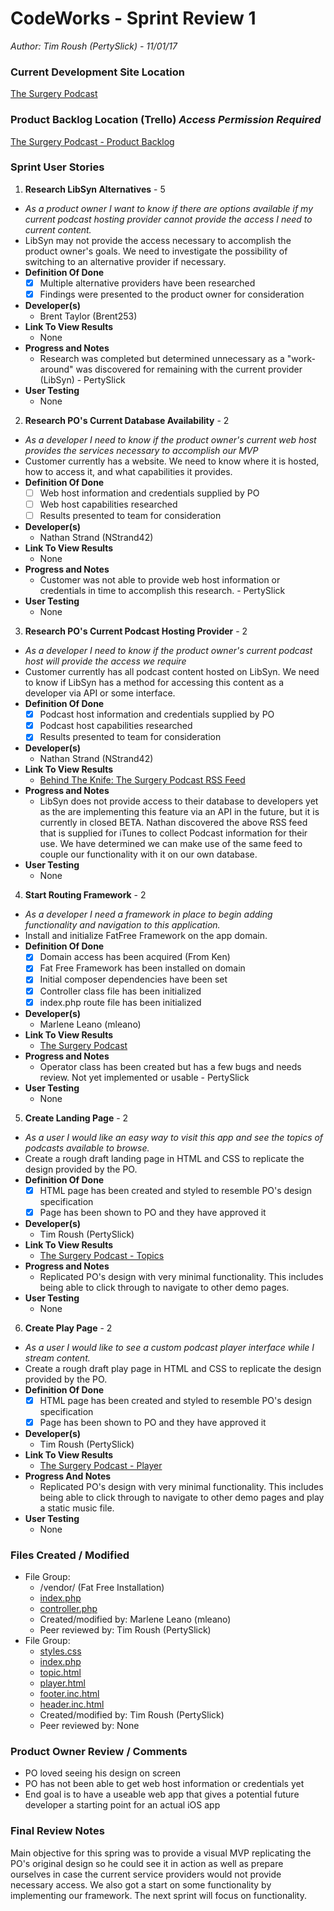 # CodeWorks - Sprint Review 1
*Author: Tim Roush (PertySlick) - 11/01/17*

### Current Development Site Location

[The Surgery Podcast](http://surgerypodcast.greenrivertech.net)

### Product Backlog Location (Trello) *Access Permission Required*

[The Surgery Podcast - Product Backlog](https://trello.com/b/6gTgrtVA/the-surgery-podcast-app)

### Sprint User Stories

1. **Research LibSyn Alternatives** - 5
  - *As a product owner I want to know if there are options available if my current podcast hosting provider cannot provide the access I need to current content.*
  - LibSyn may not provide the access necessary to accomplish the product owner's goals.  We need to investigate the possibility of switching to an alternative provider if necessary.
  - **Definition Of Done**
    - [x] Multiple alternative providers have been researched
    - [x] Findings were presented to the product owner for consideration
  - **Developer(s)**
    - Brent Taylor (Brent253)
  - **Link To View Results**
    - None
  - **Progress and Notes**
    - Research was completed but determined unnecessary as a "work-around" was discovered for remaining with the current provider (LibSyn) - PertySlick
  - **User Testing**
    - None

2. **Research PO's Current Database Availability** - 2
  - *As a developer I need to know if the product owner's current web host provides the services necessary to accomplish our MVP*
  - Customer currently has a website.  We need to know where it is hosted, how to access it, and what capabilities it provides.
  - **Definition Of Done**
    - [ ] Web host information and credentials supplied by PO
    - [ ] Web host capabilities researched
    - [ ] Results presented to team for consideration
  - **Developer(s)**
    - Nathan Strand (NStrand42)
  - **Link To View Results**
    - None
  - **Progress and Notes**
    - Customer was not able to provide web host information or credentials in time to accomplish this research. - PertySlick
  - **User Testing**
    - None
    
3. **Research PO's Current Podcast Hosting Provider** - 2
  - *As a developer I need to know if the product owner's current podcast host will provide the access we require*
  - Customer currently has all podcast content hosted on LibSyn.  We need to know if LibSyn has a method for accessing this content as a developer via API or some interface.
  - **Definition Of Done**
    - [x] Podcast host information and credentials supplied by PO
    - [x] Podcast host capabilities researched
    - [x] Results presented to team for consideration
  - **Developer(s)**
    - Nathan Strand (NStrand42)
  - **Link To View Results**
    - [Behind The Knife: The Surgery Podcast RSS Feed](http://www.behindtheknife.libsyn.com/rss)
  - **Progress and Notes**
    - LibSyn does not provide access to their database to developers yet as the are implementing this feature via an API in the future, but it is currently in closed BETA.  Nathan discovered the above RSS feed that is supplied for iTunes to collect Podcast information for their use.  We have determined we can make use of the same feed to couple our functionality with it on our own database.
  - **User Testing**
    - None

4. **Start Routing Framework** - 2
  - *As a developer I need a framework in place to begin adding functionality and navigation to this application.*
  - Install and initialize FatFree Framework on the app domain.
  - **Definition Of Done**
    - [x] Domain access has been acquired (From Ken)
    - [x] Fat Free Framework has been installed on domain
    - [x] Initial composer dependencies have been set
    - [x] Controller class file has been initialized
    - [x] index.php route file has been initialized
  - **Developer(s)**
    - Marlene Leano (mleano)
  - **Link To View Results**
    - [The Surgery Podcast](http://surgerypodcast.greenrivertech.net)
  - **Progress and Notes**
    - Operator class has been created but has a few bugs and needs review.  Not yet implemented or usable - PertySlick
  - **User Testing**
    - None

5. **Create Landing Page** - 2
  - *As a user I would like an easy way to visit this app and see the topics of podcasts available to browse.*
  - Create a rough draft landing page in HTML and CSS to replicate the design provided by the PO.
  - **Definition Of Done**
    - [x] HTML page has been created and styled to resemble PO's design specification
    - [x] Page has been shown to PO and they have approved it
  - **Developer(s)**
    - Tim Roush (PertySlick)
  - **Link To View Results**
    - [The Surgery Podcast - Topics](http://surgerypodcast.greenrivertech.net/topic)
  - **Progress and Notes**
    - Replicated PO's design with very minimal functionality.  This includes being able to click through to navigate to other demo pages.
  - **User Testing**
    - None
6. **Create Play Page** - 2
  - *As a user I would like to see a custom podcast player interface while I stream content.*
  - Create a rough draft play page in HTML and CSS to replicate the design provided by the PO.
  - **Definition Of Done**
    - [x] HTML page has been created and styled to resemble PO's design specification
    - [x] Page has been shown to PO and they have approved it
  - **Developer(s)**
    - Tim Roush (PertySlick)
  - **Link To View Results**
    - [The Surgery Podcast - Player](http://surgerypodcast.greenrivertech.net/play)
  - **Progress And Notes**
    - Replicated PO's design with very minimal functionality.  This includes being able to click through to navigate to other demo pages and play a static music file.
  - **User Testing**
    - None

### Files Created / Modified

- File Group:
  - /vendor/ (Fat Free Installation)
  - [index.php](https://github.com/PertySlick/surgery-podcast-app/blob/master/index.php)
  - [controller.php](https://github.com/PertySlick/surgery-podcast-app/blob/master/controller/controller.php)
  - Created/modified by: Marlene Leano (mleano)
  - Peer reviewed by: Tim Roush (PertySlick)
- File Group:
  - [styles.css](https://github.com/PertySlick/surgery-podcast-app/blob/master/css/styles.css)
  - [index.php](https://github.com/PertySlick/surgery-podcast-app/blob/master/index.php)
  - [topic.html](https://github.com/PertySlick/surgery-podcast-app/blob/master/view/newtopic.html)
  - [player.html](https://github.com/PertySlick/surgery-podcast-app/blob/master/view/player.html)
  - [footer.inc.html](https://github.com/PertySlick/surgery-podcast-app/blob/master/includes/footer.inc.html)
  - [header.inc.html](https://github.com/PertySlick/surgery-podcast-app/blob/master/includes/header.inc.html)
  - Created/modified by: Tim Roush (PertySlick)
  - Peer reviewed by: None

### Product Owner Review / Comments

  - PO loved seeing his design on screen
  - PO has not been able to get web host information or credentials yet
  - End goal is to have a useable web app that gives a potential future developer a starting point for an actual iOS app

### Final Review Notes

Main objective for this spring was to provide a visual MVP replicating the PO's original design so he could see it in action as well as prepare ourselves in case the current service providers would not provide necessary access.  We also got a start on some functionality by implementing our framework.
The next sprint will focus on functionality.